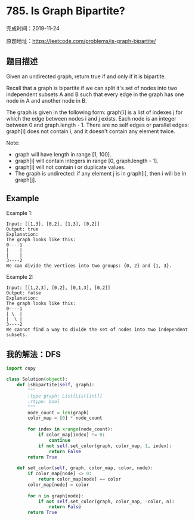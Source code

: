 # 785. Is Graph Bipartite?

完成时间：2019-11-24

原题地址：https://leetcode.com/problems/is-graph-bipartite/

## 题目描述

Given an undirected graph, return true if and only if it is bipartite.

Recall that a graph is bipartite if we can split it's set of nodes into two independent subsets A and B such that every edge in the graph has one node in A and another node in B.

The graph is given in the following form: graph[i] is a list of indexes j for which the edge between nodes i and j exists.  Each node is an integer between 0 and graph.length - 1.  There are no self edges or parallel edges: graph[i] does not contain i, and it doesn't contain any element twice.

Note:

- graph will have length in range [1, 100].
- graph[i] will contain integers in range [0, graph.length - 1].
- graph[i] will not contain i or duplicate values.
- The graph is undirected: if any element j is in graph[i], then i will be in graph[j].

## Example

Example 1:
```
Input: [[1,3], [0,2], [1,3], [0,2]]
Output: true
Explanation: 
The graph looks like this:
0----1
|    |
|    |
3----2
We can divide the vertices into two groups: {0, 2} and {1, 3}.
```

Example 2:
```
Input: [[1,2,3], [0,2], [0,1,3], [0,2]]
Output: false
Explanation: 
The graph looks like this:
0----1
| \  |
|  \ |
3----2
We cannot find a way to divide the set of nodes into two independent subsets.
```

## 我的解法：DFS
```python
import copy

class Solution(object):
    def isBipartite(self, graph):
        """
        :type graph: List[List[int]]
        :rtype: bool
        """
        node_count = len(graph)
        color_map = [0] * node_count
        
        for index in xrange(node_count):
            if color_map[index] != 0:
                continue
            if not self.set_color(graph, color_map, 1, index):
                return False
        return True
        
    def set_color(self, graph, color_map, color, node):
        if color_map[node] <> 0:
            return color_map[node] == color
        color_map[node] = color
        
        for n in graph[node]:
            if not self.set_color(graph, color_map, -color, n):
                return False
        return True
```